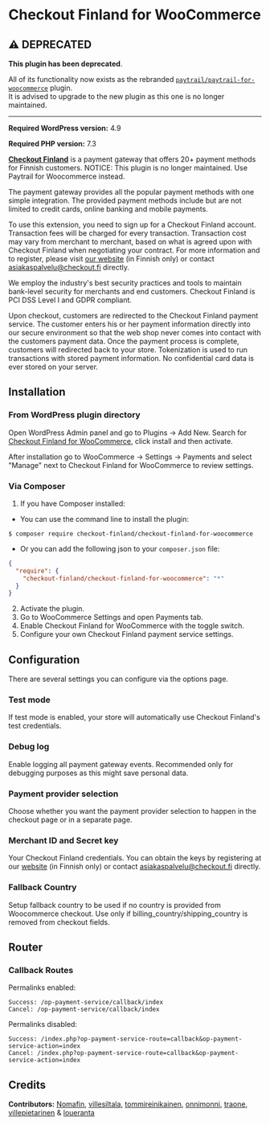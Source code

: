 # Checkout Finland for WooCommerce

## ⚠️ DEPRECATED

**This plugin has been deprecated**. 

All of its functionality now exists as the rebranded [`paytrail/paytrail-for-woocommerce`](https://github.com/paytrail/paytrail-for-woocommerce) plugin.<br/>
It is advised to upgrade to the new plugin as this one is no longer maintained.

<hr/>

**Required WordPress version:** 4.9

**Required PHP version:** 7.3

**[Checkout Finland](https://www.checkout.fi)** is a payment gateway that offers 20+ payment methods for Finnish customers. NOTICE: This plugin is no longer maintained. Use Paytrail for Woocommerce instead.

The payment gateway provides all the popular payment methods with one simple integration. The provided payment methods include but are not limited to credit cards, online banking and mobile payments.

To use this extension, you need to sign up for a Checkout Finland account. Transaction fees will be charged for every transaction. Transaction cost may vary from merchant to merchant, based on what is agreed upon with Checkout Finland when negotiating your contract. For more information and to register, please visit [our website](https://www.checkout.fi)  (in Finnish only) or contact [asiakaspalvelu@checkout.fi](mailto:asiakaspalvelu@checkout.fi) directly.

We employ the industry's best security practices and tools to maintain bank-level security for merchants and end customers. Checkout Finland is PCI DSS Level I and GDPR compliant. 

Upon checkout, customers are redirected to the Checkout Finland payment service. The customer enters his or her payment information directly into our secure environment so that the web shop never comes into contact with the customers payment data. Once the payment process is complete, customers will redirected back to your store. Tokenization is used to run transactions with stored payment information. No confidential card data is ever stored on your server.

## Installation

### From WordPress plugin directory

Open WordPress Admin panel and go to Plugins -> Add New. Search for [Checkout Finland for WooCommerce](https://wordpress.org/plugins/op-payment-service-for-woocommerce/), click install and then activate. 

After installation go to WooCommerce -> Settings -> Payments and select "Manage" next to Checkout Finland for WooCommerce to review settings.

### Via Composer

1. If you have Composer installed:
- You can use the command line to install the plugin:

```
$ composer require checkout-finland/checkout-finland-for-woocommerce
```
- Or you can add the following json to your `composer.json` file:

```json
{
  "require": {
    "checkout-finland/checkout-finland-for-woocommerce": "*"
  }
}
```
2. Activate the plugin.
3. Go to WooCommerce Settings and open Payments tab.
4. Enable Checkout Finland for WooCommerce with the toggle switch.
5. Configure your own Checkout Finland payment service settings.

## Configuration

There are several settings you can configure via the options page.

### Test mode

If test mode is enabled, your store will automatically use Checkout Finland's test credentials.

### Debug log

Enable logging all payment gateway events. Recommended only for debugging purposes as this might save personal data.

### Payment provider selection

Choose whether you want the payment provider selection to happen in the checkout page or in a separate page.

### Merchant ID and Secret key

Your Checkout Finland credentials. You can obtain the keys by registering at our [website](https://www.checkout.fi) (in Finnish only) or contact [asiakaspalvelu@checkout.fi](mailto:asiakaspalvelu@checkout.fi) directly.

### Fallback Country

Setup fallback country to be used if no country is provided from Woocommerce checkout. Use only if billing_country/shipping_country is removed from checkout fields.

## Router

### Callback Routes

Permalinks enabled:

    Success: /op-payment-service/callback/index
    Cancel: /op-payment-service/callback/index

Permalinks disabled:

    Success: /index.php?op-payment-service-route=callback&op-payment-service-action=index
    Cancel: /index.php?op-payment-service-route=callback&op-payment-service-action=index

## Credits

**Contributors:** [Nomafin](https://github.com/nomafin), [villesiltala](https://github.com/villesiltala), [tommireinikainen](https://github.com/tommireinikainen), [onnimonni](https://github.com/onnimonni), [traone](https://github.com/traone), [villepietarinen](https://github.com/villepietarinen) & [loueranta](https://github.com/loueranta)
